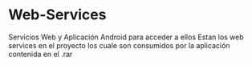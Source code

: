 # Web-Services
Servicios Web y Aplicación Android para acceder a ellos
Estan los web services en el proyecto los cuale son consumidos por la aplicación contenida en el .rar
